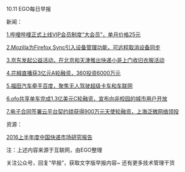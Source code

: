 10.11 EGO每日早报

新闻：

[1.哔哩哔哩正式上线VIP会员制度“大会员”，单月价格25元
](http://www.ebrun.com/20161010/195891.shtml?eb=com_chan_lcol_rank)


[2.Mozilla为Firefox Sync引入设备管理功能，可远程取消设备同步](http://www.cnbeta.com/articles/546541.htm)



[3.京东发起公益活动，在北京和天津推出快递小哥上门收旧衣服活动](http://www.techweb.com.cn/internet/2016-10-10/2406760.shtml)



[4.花椒直播获3亿元A轮融资，360投资6000万元](http://news.cnblogs.com/n/554877/)



[5.福田汽车牵手百度，聚焦无人驾驶超级卡车和车联网](http://auto.people.com.cn/n1/2016/1010/c1005-28766331.html)



[6.ofo共享单车完成1.3亿美元C轮融资，宣布向非校园的城市用户开放](http://36kr.com/p/5054179.html)



[7.电子合同签署云平台契约锁获得900万元天使轮融资，上海泛微网络领投](http://36kr.com/p/5054177.html)



资源：



[2016上半年度中国快递市场研究报告](
http://www.bigdata-research.cn/content/201610/354.html)

注：上述内容来源于互联网，由EGO整理

关注公众号，回复“早报”，获取文字版早报内容~
还有更多技术管理干货

